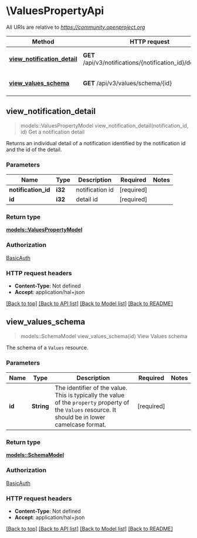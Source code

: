 # \ValuesPropertyApi

All URIs are relative to *https://community.openproject.org*

Method | HTTP request | Description
------------- | ------------- | -------------
[**view_notification_detail**](ValuesPropertyApi.md#view_notification_detail) | **GET** /api/v3/notifications/{notification_id}/details/{id} | Get a notification detail
[**view_values_schema**](ValuesPropertyApi.md#view_values_schema) | **GET** /api/v3/values/schema/{id} | View Values schema



## view_notification_detail

> models::ValuesPropertyModel view_notification_detail(notification_id, id)
Get a notification detail

Returns an individual detail of a notification identified by the notification id and the id of the detail.

### Parameters


Name | Type | Description  | Required | Notes
------------- | ------------- | ------------- | ------------- | -------------
**notification_id** | **i32** | notification id | [required] |
**id** | **i32** | detail id | [required] |

### Return type

[**models::ValuesPropertyModel**](ValuesPropertyModel.md)

### Authorization

[BasicAuth](../README.md#BasicAuth)

### HTTP request headers

- **Content-Type**: Not defined
- **Accept**: application/hal+json

[[Back to top]](#) [[Back to API list]](../README.md#documentation-for-api-endpoints) [[Back to Model list]](../README.md#documentation-for-models) [[Back to README]](../README.md)


## view_values_schema

> models::SchemaModel view_values_schema(id)
View Values schema

The schema of a `Values` resource.

### Parameters


Name | Type | Description  | Required | Notes
------------- | ------------- | ------------- | ------------- | -------------
**id** | **String** | The identifier of the value. This is typically the value of the `property` property of the `Values` resource. It should be in lower camelcase format. | [required] |

### Return type

[**models::SchemaModel**](SchemaModel.md)

### Authorization

[BasicAuth](../README.md#BasicAuth)

### HTTP request headers

- **Content-Type**: Not defined
- **Accept**: application/hal+json

[[Back to top]](#) [[Back to API list]](../README.md#documentation-for-api-endpoints) [[Back to Model list]](../README.md#documentation-for-models) [[Back to README]](../README.md)

